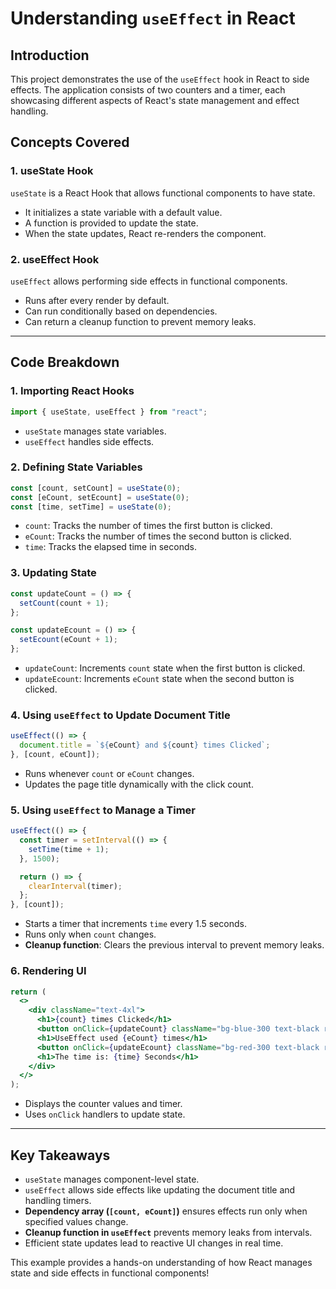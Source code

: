 # Understanding  `useEffect` in React

## Introduction
This project demonstrates the use of the `useEffect` hook in React to side effects. The application consists of two counters and a timer, each showcasing different aspects of React's state management and effect handling.

## Concepts Covered
### 1. **useState Hook**
`useState` is a React Hook that allows functional components to have state.
- It initializes a state variable with a default value.
- A function is provided to update the state.
- When the state updates, React re-renders the component.

### 2. **useEffect Hook**
`useEffect` allows performing side effects in functional components.
- Runs after every render by default.
- Can run conditionally based on dependencies.
- Can return a cleanup function to prevent memory leaks.

---

## Code Breakdown

### **1. Importing React Hooks**
```jsx
import { useState, useEffect } from "react";
```
- `useState` manages state variables.
- `useEffect` handles side effects.

### **2. Defining State Variables**
```jsx
const [count, setCount] = useState(0);
const [eCount, setEcount] = useState(0);
const [time, setTime] = useState(0);
```
- `count`: Tracks the number of times the first button is clicked.
- `eCount`: Tracks the number of times the second button is clicked.
- `time`: Tracks the elapsed time in seconds.

### **3. Updating State**
```jsx
const updateCount = () => {
  setCount(count + 1);
};

const updateEcount = () => {
  setEcount(eCount + 1);
};
```
- `updateCount`: Increments `count` state when the first button is clicked.
- `updateEcount`: Increments `eCount` state when the second button is clicked.

### **4. Using `useEffect` to Update Document Title**
```jsx
useEffect(() => {
  document.title = `${eCount} and ${count} times Clicked`;
}, [count, eCount]);
```
- Runs whenever `count` or `eCount` changes.
- Updates the page title dynamically with the click count.

### **5. Using `useEffect` to Manage a Timer**
```jsx
useEffect(() => {
  const timer = setInterval(() => {
    setTime(time + 1);
  }, 1500);

  return () => {
    clearInterval(timer);
  };
}, [count]);
```
- Starts a timer that increments `time` every 1.5 seconds.
- Runs only when `count` changes.
- **Cleanup function**: Clears the previous interval to prevent memory leaks.

### **6. Rendering UI**
```jsx
return (
  <>
    <div className="text-4xl">
      <h1>{count} times Clicked</h1>
      <button onClick={updateCount} className="bg-blue-300 text-black rounded-sm p-2 m-7">Click Me</button>
      <h1>UseEffect used {eCount} times</h1>
      <button onClick={updateEcount} className="bg-red-300 text-black rounded-sm p-2 m-7">Click Me</button>
      <h1>The time is: {time} Seconds</h1>
    </div>
  </>
);
```
- Displays the counter values and timer.
- Uses `onClick` handlers to update state.

---

## **Key Takeaways**
- `useState` manages component-level state.
- `useEffect` allows side effects like updating the document title and handling timers.
- **Dependency array (`[count, eCount]`)** ensures effects run only when specified values change.
- **Cleanup function in `useEffect`** prevents memory leaks from intervals.
- Efficient state updates lead to reactive UI changes in real time.

This example provides a hands-on understanding of how React manages state and side effects in functional components!

